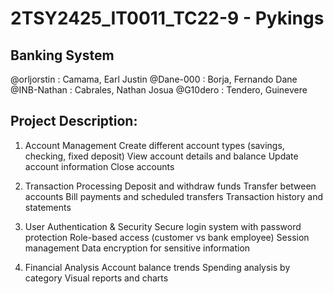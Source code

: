 # 2TSY2425_IT0011_TC22-9 - Pykings

## Banking System

@orljorstin  :  Camama, Earl Justin
@Dane-000    :  Borja, Fernando Dane
@INB-Nathan  :  Cabrales, Nathan Josua
@G10dero     :  Tendero, Guinevere

## Project Description:

1. Account Management
    Create different account types (savings, checking, fixed deposit)
    View account details and balance
    Update account information
    Close accounts

2. Transaction Processing
    Deposit and withdraw funds
    Transfer between accounts
    Bill payments and scheduled transfers
    Transaction history and statements

3. User Authentication & Security
    Secure login system with password protection
    Role-based access (customer vs bank employee)
    Session management
    Data encryption for sensitive information

4. Financial Analysis
    Account balance trends
    Spending analysis by category
    Visual reports and charts



